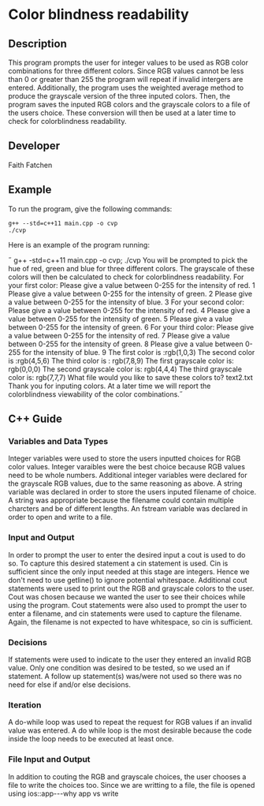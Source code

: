 # Color blindness readability

## Description

This program prompts the user for integer values to be used as RGB color combinations for three different colors. Since RGB values cannot be less than 0 or greater than 255 the program will repeat if invalid intergers are entered. Additionally, the program uses the weighted average method to produce the grayscale version of the three inputed colors. Then, the program saves the inputed RGB colors and the grayscale colors to a file of the users choice. These conversion will then be used at a later time to check for colorblindness readability.

## Developer

Faith Fatchen

## Example

To run the program, give the following commands:

```
g++ --std=c++11 main.cpp -o cvp
./cvp
```

Here is an example of the program running:

 g++ -std=c++11 main.cpp -o cvp; ./cvp
You will be prompted to pick the hue of red, green and blue for three different colors. The grayscale of these colors will then be calculated to check for colorblindness readability.
For your first color:
Please give a value between 0-255 for the intensity of red.
1
Please give a value between 0-255 for the intensity of green.
2
Please give a value between 0-255 for the intensity of blue.
3
For your second color:
Please give a value between 0-255 for the intensity of red.
4
Please give a value between 0-255 for the intensity of green.
5
Please give a value between 0-255 for the intensity of green.
6
For your third color:
Please give a value between 0-255 for the intensity of red.
7
Please give a value between 0-255 for the intensity of green.
8
Please give a value between 0-255 for the intensity of blue.
9
The first color is :rgb(1,0,3)
The second color is :rgb(4,5,6)
The third color is : rgb(7,8,9)
The first grayscale color is: rgb(0,0,0)
The second grayscale color is: rgb(4,4,4)
The third grayscale color is: rgb(7,7,7)
What file would you like to save these colors to?
text2.txt
Thank you for inputing colors. At a later time we will report the colorblindness viewability of the color combinations. 



## C++ Guide

### Variables and Data Types

Integer variables were used to store the users inputted choices for RGB color values. Integer varaibles were the best choice because RGB values need to be whole numbers. Additional integer variables were declared for the grayscale RGB values, due to the same reasoning as above.
A string variable was declared in order to store the users inputed filename of choice. A string was appropriate because the filename could contain multiple charcters and be of different lengths.
An fstream variable was declared in order to open and write to a file. 

### Input and Output

In order to prompt the user to enter the desired input a cout is used to do so. To capture this desired statement a cin statement is used. Cin is sufficient since the only input needed at this stage are integers. Hence we don't need to use getline() to ignore potential whitespace. Additional cout statements were used to print out the RGB and grayscale colors to the user. Cout was chosen because we wanted the user to see their choices while using the program. Cout statements were also used to prompt the user to enter a filename, and cin statements were used to capture the filename. Again, the filename is not expected to have whitespace, so cin is sufficient. 

### Decisions

If statements were used to indicate to the user they entered an invalid RGB value. Only one condition was desired to be tested, so we used an if statement. A follow up statement(s) was/were not used so there was no need for else if and/or else decisions. 

### Iteration

A do-while loop was used to repeat the request for RGB values if an invalid value was entered. A do while loop is the most desirable because the code inside the loop needs to be executed at least once.


### File Input and Output

In addition to couting the RGB and grayscale choices, the user chooses a file to write the choices too. Since we are writting to a file, the file is opened using ios::app---why app vs write 